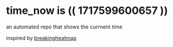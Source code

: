 # time_now is (( 1717599600657 ))

an automated repo that shows the currnent time

inspired by [breakingheatmap](https://github.com/breakingheatmap/breakingheatmap)